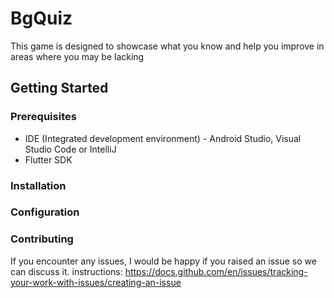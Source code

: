 # BgQuiz
This game is designed to showcase what you know and help you improve in areas where you may be lacking

## Getting Started

### Prerequisites
- IDE (Integrated development environment) - Android Studio, Visual Studio Code or IntelliJ
- Flutter SDK
### Installation

### Configuration

### Contributing
If you encounter any issues, I would be happy if you raised an issue so we can discuss it.
instructions: https://docs.github.com/en/issues/tracking-your-work-with-issues/creating-an-issue





